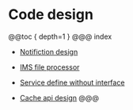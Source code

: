 # Code design
@@toc { depth=1 }
@@@ index

* [Notifiction design](notification/index.md)

* [IMS file processor](imsprocessor/index.md)

* [Service define without interface](serviceImpl/index.md)

* [Cache api design](cacheAPI/index.md)
@@@